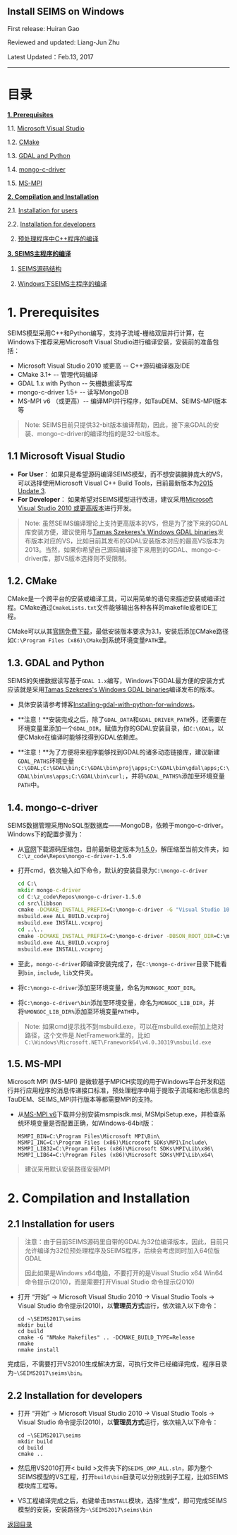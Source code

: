 Install SEIMS on Windows
----------------------------

First release: Huiran Gao

Reviewed and updated: Liang-Jun Zhu

Latest Updated：Feb.13, 2017

--------------------------
# 目录

[**1. Prerequisites**](#1-prerequisites)

  1.1. [Microsoft Visual Studio](#11-microsoft-visual-studio)

  1.2. [CMake](#12-cmake)

  1.3. [GDAL and Python](#13-gdal-and-python)

  1.4. [mongo-c-driver](#14-mongo-c-driver)

  1.5. [MS-MPI](#15-ms-mpi)

[**2. Compilation and Installation**](#2-compilation-and-installation)

  2.1. [Installation for users](#21-installation-for-users)

  2.2. [Installation for developers](#22-installation-for-developers)

2. [预处理程序中C++程序的编译](#ii-预处理程序中c++程序的编译)

[**3. SEIMS主程序的编译**](#3-seims主程序的编译)

1. [SEIMS源码结构](#i-seims源码结构)

2. [Windows下SEIMS主程序的编译](#ii-windows下seims主程序的编译)

# 1. Prerequisites

SEIMS模型采用C++和Python编写，支持子流域-栅格双层并行计算，在Windows下推荐采用Microsoft Visual Studio进行编译安装，安装前的准备包括：
+ Microsoft Visual Studio 2010 或更高 -- C++源码编译器及IDE
+ CMake 3.1+ -- 管理代码编译
+ GDAL 1.x with Python -- 矢栅数据读写库
+ mongo-c-driver 1.5+ -- 读写MongoDB
+ MS-MPI v6 （或更高）-- 编译MPI并行程序，如TauDEM、SEIMS-MPI版本等

> Note: SEIMS目前只提供32-bit版本编译帮助，因此，接下来GDAL的安装、mongo-c-driver的编译均指的是32-bit版本。

## 1.1 Microsoft Visual Studio

+ **For User**： 如果只是希望源码编译SEIMS模型，而不想安装臃肿庞大的VS，可以选择使用Microsoft Visual C++ Build Tools，目前最新版本为[2015 Update 3](https://www.visualstudio.com/downloads/#microsoft-visual-c-build-tools-2015-update-3 "microsoft-visual-c-build-tools-2015-update-3").
+ **For Developer**： 如果希望对SEIMS模型进行改进，建议采用[Microsoft Visual Studio 2010 或更高版本](https://www.visualstudio.com/downloads/ "visual-studio-downloads")进行开发。

> Note: 虽然SEIMS编译理论上支持更高版本的VS，但是为了接下来的GDAL库安装方便，建议使用与[Tamas Szekeres's Windows GDAL binaries](http://www.gisinternals.com/release.php)发布版本对应的VS，比如目前其发布的GDAL安装版本对应的最高VS版本为2013。当然，如果你希望自己源码编译接下来用到的GDAL、mongo-c-driver库，那VS版本选择则不受限制。

## 1.2. CMake

CMake是一个跨平台的安装或编译工具，可以用简单的语句来描述安装或编译过程。CMake通过`CmakeLists.txt`文件能够输出各种各样的makefile或者IDE工程。

CMake可以从其[官网免费下载](http://www.cmake.org/files)，最低安装版本要求为3.1，安装后添加CMake路径如`C:\Program Files (x86)\CMake`到系统环境变量`PATH`里。

## 1.3. GDAL and Python

SEIMS的矢栅数据读写基于`GDAL 1.x`编写，Windows下GDAL最方便的安装方式应该就是采用[Tamas Szekeres's Windows GDAL binaries](http://www.gisinternals.com/release.php)编译发布的版本。

+ 具体安装请参考博客[Installing-gdal-with-python-for-windows](https://sandbox.idre.ucla.edu/sandbox/tutorials/installing-gdal-for-windows "installing-gdal-with-python-for-windows")。

+ **注意！**安装完成之后，除了`GDAL_DATA`和`GDAL_DRIVER_PATH`外，还需要在环境变量里添加一个`GDAL_DIR`，赋值为你的GDAL安装目录，如`C:\GDAL`，以便CMake在编译时能够找得到GDAL依赖库。

+ **注意！**为了方便将来程序能够找到GDAL的诸多动态链接库，建议新建`GDAL_PATHS`环境变量`C:\GDAL;C:\GDAL\bin;C:\GDAL\bin\proj\apps;C:\GDAL\bin\gdal\apps;C:\GDAL\bin\ms\apps;C:\GDAL\bin\curl;`，并将`%GDAL_PATHS%`添加至环境变量`PATH`中。

## 1.4. mongo-c-driver

SEIMS数据管理采用NoSQL型数据库——MongoDB，依赖于mongo-c-driver。
Windows下的配置步骤为：
+ 从[官网](http://mongoc.org/ "mongo-c-driver-download")下载源码压缩包，目前最新稳定版本为[1.5.0](https://github.com/mongodb/mongo-c-driver/releases/download/1.5.0/mongo-c-driver-1.5.0.tar.gz "mongo-c-driver-1.5.0")，解压缩至当前文件夹，如`C:\z_code\Repos\mongo-c-driver-1.5.0`
+ 打开cmd，依次输入如下命令，默认的安装目录为`C:\mongo-c-driver`

	```bat
	cd C:\
	mkdir mongo-c-driver
	cd C:\z_code\Repos\mongo-c-driver-1.5.0
	cd src\libbson
	cmake -DCMAKE_INSTALL_PREFIX=C:\mongo-c-driver -G "Visual Studio 10 2010"
	msbuild.exe ALL_BUILD.vcxproj
	msbuild.exe INSTALL.vcxproj
	cd ..\..
	cmake -DCMAKE_INSTALL_PREFIX=C:\mongo-c-driver -DBSON_ROOT_DIR=C:\mongo-c-driver -G "Visual Studio 10 2010"
	msbuild.exe ALL_BUILD.vcxproj
	msbuild.exe INSTALL.vcxproj
	```

+ 至此，`mongo-c-driver`即编译安装完成了，在`C:\mongo-c-driver`目录下能看到`bin`, `include`, `lib`文件夹。
+ 将`C:\mongo-c-driver`添加至环境变量，命名为`MONGOC_ROOT_DIR`。
+ 将`C:\mongo-c-driver\bin`添加至环境变量，命名为`MONGOC_LIB_DIR`，并将`%MONGOC_LIB_DIR%`添加至环境变量`PATH`中。

> Note: 如果cmd提示找不到msbuild.exe，可以在msbuild.exe前加上绝对路径，这个文件是.NetFramework里的，比如`C:\Windows\Microsoft.NET\Framework64\v4.0.30319\msbuild.exe`

## 1.5. MS-MPI

Microsoft MPI (MS-MPI) 是微软基于MPICH实现的用于Windows平台开发和运行并行应用程序的消息传递接口标准，预处理程序中用于提取子流域和地形信息的TauDEM、SEIMS_MPI并行版本等都需要MPI的支持。

+ 从[MS-MPI v6](https://www.microsoft.com/en-us/download/details.aspx?id=47259)下载并分别安装msmpisdk.msi, MSMpiSetup.exe，并检查系统环境变量是否配置正确，如Windows-64bit版：

	```
	MSMPI_BIN=C:\Program Files\Microsoft MPI\Bin\
	MSMPI_INC=C:\Program Files (x86)\Microsoft SDKs\MPI\Include\
	MSMPI_LIB32=C:\Program Files (x86)\Microsoft SDKs\MPI\Lib\x86\
	MSMPI_LIB64=C:\Program Files (x86)\Microsoft SDKs\MPI\Lib\x64\
	```

> 建议采用默认安装路径安装MPI

# 2. Compilation and Installation

## 2.1 Installation for users

> 注意：由于目前SEIMS源码里自带的GDAL为32位编译版本，因此，目前只允许编译为32位预处理程序及SEIMS程序，后续会考虑同时加入64位版GDAL
>
> 因此如果是Windows x64电脑，不要打开的是Visual Studio x64 Win64 命令提示(2010)，而是需要打开Visual Studio 命令提示(2010)

+ 打开 “开始” -> Microsoft Visual Studio 2010 -> Visual Studio Tools -> Visual Studio 命令提示(2010)，以**管理员方式**运行，依次输入以下命令：

	```shell
	cd ~\SEIMS2017\seims
	mkdir build
	cd build
	cmake -G "NMake Makefiles" .. -DCMAKE_BUILD_TYPE=Release
	nmake
	nmake install
	```

完成后，不需要打开VS2010生成解决方案，可执行文件已经编译完成，程序目录为`~\SEIMS2017\seims\bin`。
## 2.2 Installation for developers

+ 打开 “开始” -> Microsoft Visual Studio 2010 -> Visual Studio Tools -> Visual Studio 命令提示(2010)，以**管理员方式**运行，依次输入以下命令：

	```shell
	cd ~\SEIMS2017\seims
	mkdir build
	cd build
	cmake ..
	```

+ 然后用VS2010打开< build >文件夹下的`SEIMS_OMP_ALL.sln`，即为整个SEIMS模型的VS工程，打开`build\bin`目录可以分别找到子工程，比如SEIMS模块库工程等。
+ VS工程编译完成之后，右键单击`INSTALL`模块，选择“生成”，即可完成SEIMS模型的安装，安装路径为`~\SEIMS2017\seims\bin`

[返回目录](#目录)
